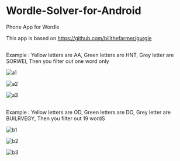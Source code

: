 # Wordle-Solver-for-Android
Phone App for Wordle

This app is based on  https://github.com/billthefarmer/gurgle

##
Example : Yellow letters are AA, Green letters are HNT, Grey letter are SORWEI, Then you filter out one word only


![a1](https://user-images.githubusercontent.com/98500513/155892760-b4996fbb-c607-4bde-a8ad-33fb8806e235.png)

![a2](https://user-images.githubusercontent.com/98500513/155892764-75180db0-7d87-4e57-9bd2-209ee1c5b5e7.png)

![a3](https://user-images.githubusercontent.com/98500513/155892772-3486297e-ef04-43e3-9e95-1d797c3d5c3d.png)

##
Example : Yellow letters are OD, Green letters are DO, Grey letter are BUILRVEGY, Then you filter out 19 wordS

![b1](https://user-images.githubusercontent.com/98500513/155892846-62c9cc38-f7ad-4343-8bf0-9c7ff0d3b484.png)

![b2](https://user-images.githubusercontent.com/98500513/155892850-1dae0637-668b-4d9c-a8a3-7d857454fb6d.png)

![b3](https://user-images.githubusercontent.com/98500513/155892852-0632b885-c245-4cac-ace3-b72b61253f83.png)

